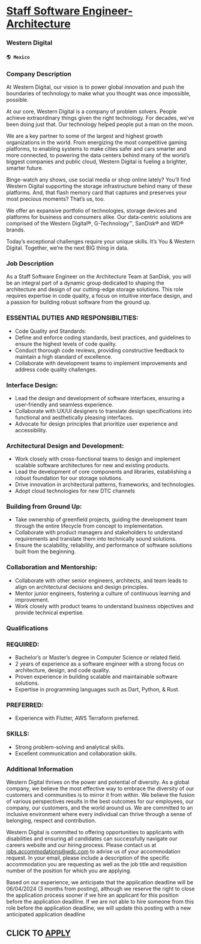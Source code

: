 # [Staff Software Engineer- Architecture](https://www.remotewlb.com/apply/staff-software-engineer-architecture-65226)  
### Western Digital  
#### `🌎 Mexico`  

### Company Description

At Western Digital, our vision is to power global innovation and push the boundaries of technology to make what you thought was once impossible, possible.

At our core, Western Digital is a company of problem solvers. People achieve extraordinary things given the right technology. For decades, we’ve been doing just that. Our technology helped people put a man on the moon.

We are a key partner to some of the largest and highest growth organizations in the world. From energizing the most competitive gaming platforms, to enabling systems to make cities safer and cars smarter and more connected, to powering the data centers behind many of the world’s biggest companies and public cloud, Western Digital is fueling a brighter, smarter future.

Binge-watch any shows, use social media or shop online lately? You’ll find Western Digital supporting the storage infrastructure behind many of these platforms. And, that flash memory card that captures and preserves your most precious moments? That’s us, too.

We offer an expansive portfolio of technologies, storage devices and platforms for business and consumers alike. Our data-centric solutions are comprised of the Western Digital®, G-Technology™, SanDisk® and WD® brands.

Today’s exceptional challenges require your unique skills. It’s You & Western Digital. Together, we’re the next BIG thing in data.

### Job Description

As a Staff Software Engineer on the Architecture Team at SanDisk, you will be an integral part of a dynamic group dedicated to shaping the architecture and design of our cutting-edge storage solutions. This role requires expertise in code quality, a focus on intuitive interface design, and a passion for building robust software from the ground up.

### ESSENTIAL DUTIES AND RESPONSIBILITIES:

  * Code Quality and Standards:
  * Define and enforce coding standards, best practices, and guidelines to ensure the highest levels of code quality.
  * Conduct thorough code reviews, providing constructive feedback to maintain a high standard of excellence.
  * Collaborate with development teams to implement improvements and address code quality challenges.

### Interface Design:

  * Lead the design and development of software interfaces, ensuring a user-friendly and seamless experience.
  * Collaborate with UX/UI designers to translate design specifications into functional and aesthetically pleasing interfaces.
  * Advocate for design principles that prioritize user experience and accessibility.

### Architectural Design and Development:

  * Work closely with cross-functional teams to design and implement scalable software architectures for new and existing products.
  * Lead the development of core components and libraries, establishing a robust foundation for our storage solutions.
  * Drive innovation in architectural patterns, frameworks, and technologies.
  * Adopt cloud technologies for new DTC channels

### Building from Ground Up:

  * Take ownership of greenfield projects, guiding the development team through the entire lifecycle from concept to implementation.
  * Collaborate with product managers and stakeholders to understand requirements and translate them into technically sound solutions.
  * Ensure the scalability, reliability, and performance of software solutions built from the beginning.

### Collaboration and Mentorship:

  * Collaborate with other senior engineers, architects, and team leads to align on architectural decisions and design principles.
  * Mentor junior engineers, fostering a culture of continuous learning and improvement.
  * Work closely with product teams to understand business objectives and provide technical expertise.

### Qualifications

### REQUIRED:

  * Bachelor’s or Master’s degree in Computer Science or related field.
  * 2 years of experience as a software engineer with a strong focus on architecture, design, and code quality.
  * Proven experience in building scalable and maintainable software solutions.
  * Expertise in programming languages such as Dart, Python, & Rust.

### PREFERRED:

  * Experience with Flutter, AWS Terraform preferred.

### SKILLS:

  * Strong problem-solving and analytical skills.
  * Excellent communication and collaboration skills.

### Additional Information

Western Digital thrives on the power and potential of diversity. As a global company, we believe the most effective way to embrace the diversity of our customers and communities is to mirror it from within. We believe the fusion of various perspectives results in the best outcomes for our employees, our company, our customers, and the world around us. We are committed to an inclusive environment where every individual can thrive through a sense of belonging, respect and contribution.

Western Digital is committed to offering opportunities to applicants with disabilities and ensuring all candidates can successfully navigate our careers website and our hiring process. Please contact us at jobs.accommodations@wdc.com to advise us of your accommodation request. In your email, please include a description of the specific accommodation you are requesting as well as the job title and requisition number of the position for which you are applying.

Based on our experience, we anticipate that the application deadline will be 06/04/2024 (3 months from posting), although we reserve the right to close the application process sooner if we hire an applicant for this position before the application deadline. If we are not able to hire someone from this role before the application deadline, we will update this posting with a new anticipated application deadline

  
## CLICK TO [APPLY](https://www.remotewlb.com/apply/staff-software-engineer-architecture-65226)

